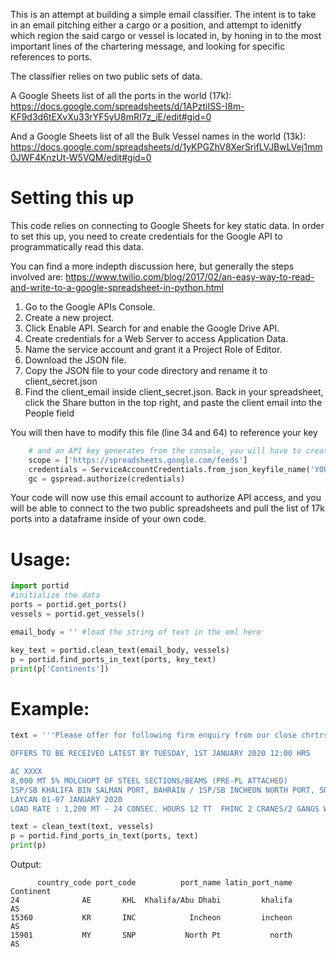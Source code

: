 This is an attempt at building a simple email classifier. The intent is to take in an email pitching either a cargo or a position, and attempt to idenitfy which region the said cargo or vessel is located in, by honing in to the most important lines of the chartering message, and looking for specific references to ports.

The classifier relies on two public sets of data.

A Google Sheets list of all the ports in the world (17k):
https://docs.google.com/spreadsheets/d/1APztiISS-I8m-KF9d3d6tEXvXu33rYF5yU8mRI7z_iE/edit#gid=0

And a Google Sheets list of all the Bulk Vessel names in the world (13k):
https://docs.google.com/spreadsheets/d/1yKPGZhV8XerSrifLVJBwLVej1mm0JWF4KnzUt-W5VQM/edit#gid=0


# Setting this up
This code relies on connecting to Google Sheets for key static data. In order to set this up, you need to create credentials for the Google API to programmatically read this data.

You can find a more indepth discussion here, but generally the steps involved are:
https://www.twilio.com/blog/2017/02/an-easy-way-to-read-and-write-to-a-google-spreadsheet-in-python.html

1. Go to the Google APIs Console.
2. Create a new project.
3. Click Enable API. Search for and enable the Google Drive API.
4. Create credentials for a Web Server to access Application Data.
5. Name the service account and grant it a Project Role of Editor.
6. Download the JSON file.
7. Copy the JSON file to your code directory and rename it to client_secret.json
8. Find the  client_email inside client_secret.json. Back in your spreadsheet, click the Share button in the top right, and paste the client email into the People field

You will then have to modify this file (line 34 and 64) to reference your key
```python
    # and an API key generates from the console, you will have to create your own integration key
    scope = ['https://spreadsheets.google.com/feeds']
    credentials = ServiceAccountCredentials.from_json_keyfile_name('YOUR_FILENAME_HERE', scope)
    gc = gspread.authorize(credentials)
```
Your code will now use this email account to authorize API access, and you will be able to connect to the two public spreadsheets and pull the list of 17k ports into a dataframe inside of your own code.

# Usage:
```python
import portid
#initialize the data
ports = portid.get_ports()
vessels = portid.get_vessels()

email_body = '' #load the string of text in the eml here

key_text = portid.clean_text(email_body, vessels)
p = portid.find_ports_in_text(ports, key_text)
print(p['Continents'])
```

# Example:
```python
text = '''Please offer for following firm enquiry from our close chrtrs:

OFFERS TO BE RECEIVED LATEST BY TUESDAY, 1ST JANUARY 2020 12:00 HRS 

AC XXXX
8,000 MT 5% MOLCHOPT OF STEEL SECTIONS/BEAMS (PRE-PL ATTACHED)
1SP/SB KHALIFA BIN SALMAN PORT, BAHRAIN / 1SP/SB INCHEON NORTH PORT, SOUTH KOREA
LAYCAN 01-07 JANUARY 2020
LOAD RATE : 1,200 MT - 24 CONSEC. HOURS 12 TT  FHINC 2 CRANES/2 GANGS WORKING SIMULTANEOUSLY OTHERWISE PRO-RATA BASIS NUMBER OF CRANES USED. MIN. 1 GANG GUARANTEED'''

text = clean_text(text, vessels)
p = portid.find_ports_in_text(ports, text)
print(p)
```

Output:
```
      country_code port_code          port_name latin_port_name Continent
24              AE       KHL  Khalifa/Abu Dhabi         khalifa        AS
15360           KR       INC            Incheon         incheon        AS
15901           MY       SNP           North Pt           north        AS
```
